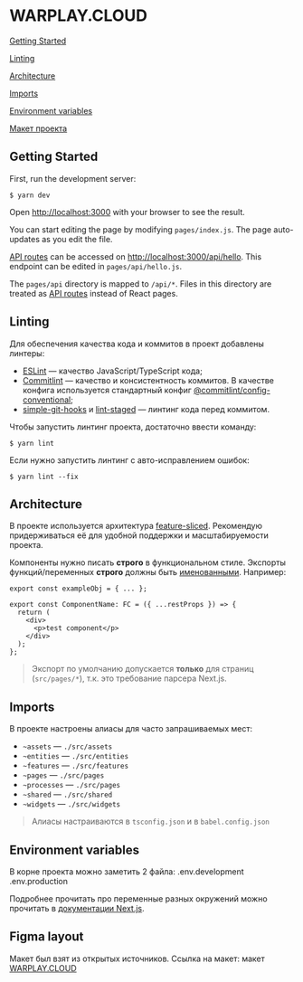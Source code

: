 # WARPLAY.CLOUD
[Getting Started](#getting-started) 

[Linting](#linting) 

[Architecture](#architecture)

[Imports](#imports) 

[Environment variables](#environment-variables)

[Макет проекта](#figma-layout)


## Getting Started


First, run the development server:

```shell
$ yarn dev
```

Open [http://localhost:3000](http://localhost:3000) with your browser to see the result.

You can start editing the page by modifying `pages/index.js`. The page auto-updates as you edit the file.

[API routes](https://nextjs.org/docs/api-routes/introduction) can be accessed on [http://localhost:3000/api/hello](http://localhost:3000/api/hello). This endpoint can be edited in `pages/api/hello.js`.

The `pages/api` directory is mapped to `/api/*`. Files in this directory are treated as [API routes](https://nextjs.org/docs/api-routes/introduction) instead of React pages.



## Linting

Для обеспечения качества кода и коммитов в проект добавлены линтеры:

* [ESLint](https://eslint.org/) — качество JavaScript/TypeScript кода;
* [Commitlint](https://commitlint.js.org/) — качество и консистентность коммитов. В качестве конфига используется стандартный конфиг [@commitlint/config-conventional](https://github.com/conventional-changelog/commitlint/tree/master/%40commitlint/config-conventional);
* [simple-git-hooks](https://github.com/toplenboren/simple-git-hooks#readme) и [lint-staged](https://github.com/okonet/lint-staged) — линтинг кода перед коммитом.

Чтобы запустить линтинг проекта, достаточно ввести команду:

```shell
$ yarn lint
```

Если нужно запустить линтинг с авто-исправлением ошибок:

```shell
$ yarn lint --fix
```



## Architecture

В проекте используется архитектура [feature-sliced](https://feature-sliced.design/). 
Рекомендую придерживаться её для удобной поддержки и масштабируемости проекта.

Компоненты нужно писать **строго** в функциональном стиле.
Экспорты функций/переменных **строго** должны быть [именованными](https://learn.javascript.ru/import-export/). Например:

```tsx
export const exampleObj = { ... };

export const ComponentName: FC = ({ ...restProps }) => {
  return (
    <div>
      <p>test component</p>
    </div>
  );
};
```

> Экспорт по умолчанию допускается **только** для страниц (`src/pages/*`), т.к. это требование парсера Next.js.



## Imports

В проекте настроены алиасы для часто запрашиваемых мест:

* `~assets` — `./src/assets`
* `~entities` — `./src/entities`
* `~features` — `./src/features`
* `~pages` — `./src/pages`
* `~processes` — `./src/pages`
* `~shared` — `./src/shared`
* `~widgets` — `./src/widgets`

> Алиасы настраиваются в `tsconfig.json` и в `babel.config.json`



## Environment variables

В корне проекта можно заметить 2 файла: .env.development .env.production

Подробнее прочитать про переменные разных окружений можно прочитать в [документации Next.js](https://nextjs.org/docs/basic-features/environment-variables/).



## Figma layout

Макет был взят из открытых источников. 
Ссылка на макет: макет [WARPLAY.CLOUD](https://www.figma.com/file/HblzMfgzEdJesUOs5g1taz/Warplaycloud?node-id=2%3A2)